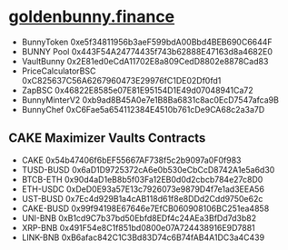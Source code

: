 # [goldenbunny.finance](https://goldenbunny.finance)

- BunnyToken 0xe5f34811956b3aeF599bdA00Bbd4BEB690C6644F
- BUNNY Pool 0x443F54A24774435f743b62888E47163d8a4682E0
- VaultBunny 0x2E81ed0eCdA11702E8a809CedD8802e8878Cad83
- PriceCalculatorBSC 0xC825637C56A6267960473E29976fC1DE02Df0fd1
- ZapBSC 0x46822E8585e07E81E95154D1E49d07048941Ca72
- BunnyMinterV2 0xb9ad8B45A0e7e1B8Ba6831c8ac0EcD7547afca9B
- BunnyChef 0xC6Fae5a654112384E4510b761cDe9CA68c2a3a7D

## CAKE Maximizer Vaults Contracts

- CAKE 0x54b47406f6bEF55667AF738f5c2b9097a0F0f983
- TUSD-BUSD 0x6aD1D9725372cA6e0b530eCbCcD8742A1e5a6d30
- BTCB-ETH 0x90d4aD1eB8b5f03Fa12EB0d0d2cbcb784e27c8D0
- ETH-USDC 0xDeD0E93a57E13c7926073e9879D4f7e1ad3EEA56
- UST-BUSD 0x7Ec4d929B1a4cAB118d61f8e8DDd2Cdd9750e62c
- CAKE-BUSD 0x99f94198E67646e7EfCB060908106BC251ea4858
- UNI-BNB 0xB1cd9C7b37bd50Ebfd8EDf4c24AEa3BfDd7d3b82
- XRP-BNB 0x491F54e8C1f851bd0800e07A724438916E9D7881
- LINK-BNB 0xB6afac842C1C3Bd83D74c6B74fAB4A1DC3a4C439
